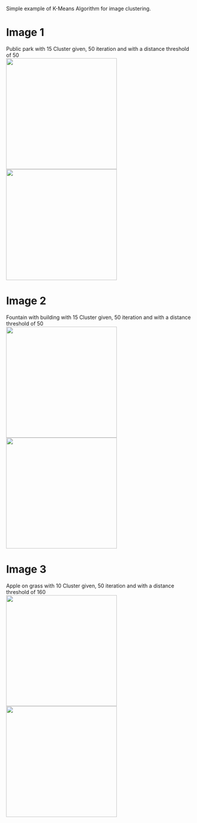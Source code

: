 Simple example of K-Means Algorithm for image clustering.<br>

# Image 1
Public park with 15 Cluster given, 50 iteration and with a distance threshold of 50 <br>
<img src="https://i.ibb.co/M9dbbcK/km.png" width="300">
<img src="https://i.ibb.co/dj1rc6P/km1.png" width="300">

# Image 2
Fountain with building with 15 Cluster given, 50 iteration and with a distance threshold of 50 <br>
<img src="https://i.ibb.co/r7H70yY/km2.png" width="300">
<img src="https://i.ibb.co/QD3rDT7/dest2.png" width="300">

# Image 3
Apple on grass with 10 Cluster given, 50 iteration and with a distance threshold of 160<br>
<img src="https://i.ibb.co/p3kcqYH/1.jpg" width="300">
<img src="https://i.ibb.co/bdwfmcH/KMeans.png" width="300">

